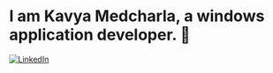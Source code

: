 


# I am Kavya Medcharla, a windows application developer. 👜

<a href="https://www.linkedin.com/in/montesrocio/"><img alt="LinkedIn" src="https://img.shields.io/badge/linkedin%20-%230077B5.svg?&style=for-the-badge&logo=linkedin&logoColor=white"/></a>
